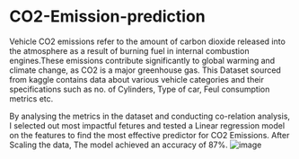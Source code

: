 # CO2-Emission-prediction
Vehicle CO2 emissions refer to the amount of carbon dioxide released into the atmosphere as a result of burning fuel in internal combustion engines.These emissions contribute significantly to global warming and climate change, as CO2 is a major greenhouse gas.
This Dataset sourced from kaggle contains data about various vehicle categories and their specifications such as no. of Cylinders, Type of car, Feul consumption metrics etc.

By analysing the metrics in the dataset and conducting co-relation analysis, I selected out most impactful fetures and tested a Linear regression model on the features to find the most effective predictor for CO2 Emissions.
After Scaling the data, The model achieved an accuracy of 87%.
![image](https://github.com/ashkunwar/CO2-Emission-prediction/assets/140194740/184f3145-0a13-49c5-bbdc-82aec75182da)

